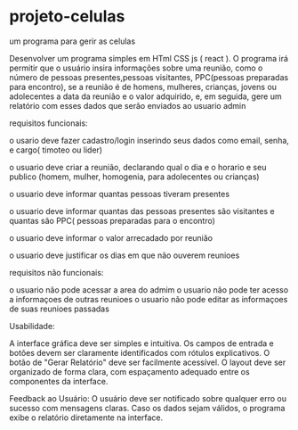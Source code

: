 # projeto-celulas
um programa para gerir as celulas 

Desenvolver um programa simples em HTml CSS js ( react ). O programa irá permitir que o usuário insira informações sobre uma reunião, como o número de pessoas presentes,pessoas visitantes, PPC(pessoas preparadas para encontro), se a reunião é de homens, mulheres, crianças, jovens ou adolecentes a data da reunião e o valor adquirido, e, em seguida, gere um relatório com esses dados que serão enviados ao usuario admin

requisitos funcionais:

o usario deve fazer cadastro/login inserindo seus dados como email, senha, e cargo( timoteo ou lider)

o usuario deve criar a reunião, declarando qual o dia e o horario e seu publico (homem, mulher, homogenia, para adolecentes ou crianças)

o usuario deve informar quantas pessoas tiveram presentes

o usuario deve informar quantas das pessoas presentes são visitantes e quantas são PPC( pessoas preparadas para o encontro)

o usuario deve informar o valor arrecadado por reunião

o usuario deve justificar os dias em que não ouverem reunioes

requisitos não funcionais:

o usuario não pode acessar a area do admim
o usuario não pode ter acesso a informaçoes de outras reunioes
o usuario não pode editar as informaçoes de suas reunioes passadas

Usabilidade:

A interface gráfica deve ser simples e intuitiva.
Os campos de entrada e botões devem ser claramente identificados com rótulos explicativos.
O botão de "Gerar Relatório" deve ser facilmente acessível.
O layout deve ser organizado de forma clara, com espaçamento adequado entre os componentes da interface.

Feedback ao Usuário:
O usuário deve ser notificado sobre qualquer erro ou sucesso com mensagens claras.
Caso os dados sejam válidos, o programa exibe o relatório diretamente na interface.
